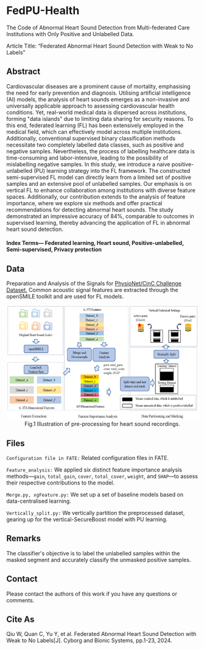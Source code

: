 # FedPU-Health
The Code of Abnormal Heart Sound Detection from Multi-federated Care Institutions with Only Positive and Unlabelled Data.

Article Title: “Federated Abnormal Heart Sound Detection with Weak to No Labels”

## Abstract
Cardiovascular diseases are a prominent cause of mortality, emphasising the need for early prevention and diagnosis. Utilising artificial intelligence (AI) models, the analysis of heart sounds emerges as a non-invasive and universally applicable approach to assessing cardiovascular health conditions. Yet, real-world medical data is dispersed across institutions, forming "data islands" due to limiting data sharing for security reasons. To this end, federated learning (FL) has been extensively employed in the medical field, which can effectively model across multiple institutions. Additionally, conventional supervised binary classification methods necessitate two completely labelled data classes, such as positive and negative samples. Nevertheless, the process of labelling healthcare data is time-consuming and labor-intensive, leading to the possibility of mislabelling negative samples. In this study, we introduce a naive positive-unlabelled (PU) learning strategy into the FL framework. The constructed semi-supervised FL model can directly learn from a limited set of positive samples and an extensive pool of unlabelled samples. Our emphasis is on vertical FL to enhance collaboration among institutions with diverse feature spaces. Additionally, our contribution extends to the analysis of feature importance, where we explore six methods and offer practical recommendations for detecting abnormal heart sounds. The study demonstrated an impressive accuracy of 84%, comparable to outcomes in supervised learning, thereby advancing the application of FL in abnormal heart sound detection.  

#### Index Terms— Federated learning, Heart sound, Positive-unlabelled, Semi-supervised, Privacy protection

## Data
Preparation and Analysis of the Signals for [PhysioNet/CinC Challenge Dataset.](https://physionet.org/content/challenge-2016/1.0.0/) Common acoustic signal features are extracted through the openSMILE toolkit and are used for FL models.

<div align="center">
<img src="/Fig1_data_pre.png" width="600" height="300">
</div>
<div align="center">Fig.1 Illustration of pre-processing for heart sound recordings.</div>

## Files
``Configuration file in FATE:`` Related configuration files in FATE.

``Feature_analysis:`` We applied six distinct feature importance analysis methods—`gain`, `total_gain`, `cover`, `total_cover`, `weight`, and `SHAP`—to assess their respective contributions to the model.

``Merge.py, xgFeature.py:`` We set up a set of baseline models based on data-centralised learning.

``Vertically_split.py:`` We vertically partition the preprocessed dataset, gearing up for the vertical-SecureBoost model with PU learning.

## Remarks

The classifier's objective is to label the unlabelled samples within the masked segment and accurately classify the unmasked positive samples.

## Contact

Please contact the authors of this work if you have any questions or comments.

## Cite As
Qiu W, Quan C, Yu Y, et al. Federated Abnormal Heart Sound Detection with Weak to No Labels[J]. Cyborg and Bionic Systems, pp.1-23, 2024.
